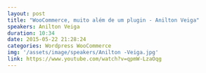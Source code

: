 ```yaml
---
layout: post
title: "WooCommerce, muito além de um plugin - Anilton Veiga"
speakers: Anilton Veiga
duration: 10:34
date: 2015-05-22 21:28:24
categories: Wordpress WooCommerce
img: '/assets/image/speakers/Anilton -Veiga.jpg'
link: https://www.youtube.com/watch?v=qpmW-LzaOqg
---
```

